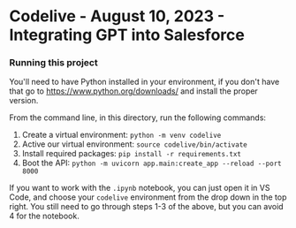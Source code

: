 # Codelive - August 10, 2023 - Integrating GPT into Salesforce

### Running this project

You'll need to have Python installed in your environment, if you don't have that go to https://www.python.org/downloads/ and install the proper version.

From the command line, in this directory, run the following commands:

1. Create a virtual environment: `python -m venv codelive`
2. Active our virtual environment: `source codelive/bin/activate`
3. Install required packages: `pip install -r requirements.txt`
4. Boot the API: `python -m uvicorn app.main:create_app --reload --port 8000`


If you want to work with the `.ipynb` notebook, you can just open it in VS Code, and choose your `codelive` environment from the drop down in the top right. You still need to go through steps 1-3 of the above, but you can avoid 4 for the notebook.
